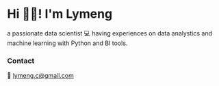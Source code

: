 # Hi 👋🏼! I'm Lymeng

a passionate data scientist 💻 having experiences on data analystics and machine learning with Python and BI tools.


### Contact
💌 lymeng.c@gmail.com
